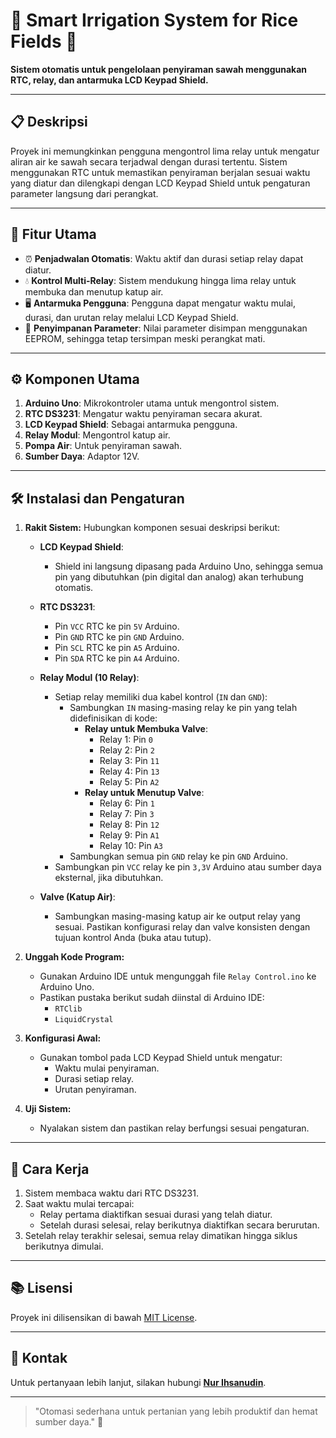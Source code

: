 # 🌾 Smart Irrigation System for Rice Fields 🌾

**Sistem otomatis untuk pengelolaan penyiraman sawah menggunakan RTC, relay, dan antarmuka LCD Keypad Shield.**

---

## 📋 Deskripsi
Proyek ini memungkinkan pengguna mengontrol lima relay untuk mengatur aliran air ke sawah secara terjadwal dengan durasi tertentu. Sistem menggunakan RTC untuk memastikan penyiraman berjalan sesuai waktu yang diatur dan dilengkapi dengan LCD Keypad Shield untuk pengaturan parameter langsung dari perangkat.

---

## 🔑 Fitur Utama
- ⏰ **Penjadwalan Otomatis**: Waktu aktif dan durasi setiap relay dapat diatur.
- 💧 **Kontrol Multi-Relay**: Sistem mendukung hingga lima relay untuk membuka dan menutup katup air.
- 🖥️ **Antarmuka Pengguna**: Pengguna dapat mengatur waktu mulai, durasi, dan urutan relay melalui LCD Keypad Shield.
- 📖 **Penyimpanan Parameter**: Nilai parameter disimpan menggunakan EEPROM, sehingga tetap tersimpan meski perangkat mati.

---

## ⚙️ Komponen Utama
1. **Arduino Uno**: Mikrokontroler utama untuk mengontrol sistem.
2. **RTC DS3231**: Mengatur waktu penyiraman secara akurat.
3. **LCD Keypad Shield**: Sebagai antarmuka pengguna.
4. **Relay Modul**: Mengontrol katup air.
5. **Pompa Air**: Untuk penyiraman sawah.
6. **Sumber Daya**: Adaptor 12V.

---

## 🛠️ Instalasi dan Pengaturan
1. **Rakit Sistem:**
   Hubungkan komponen sesuai deskripsi berikut:

   - **LCD Keypad Shield**:
     - Shield ini langsung dipasang pada Arduino Uno, sehingga semua pin yang dibutuhkan (pin digital dan analog) akan terhubung otomatis.

   - **RTC DS3231**:
     - Pin `VCC` RTC ke pin `5V` Arduino.
     - Pin `GND` RTC ke pin `GND` Arduino.
     - Pin `SCL` RTC ke pin `A5` Arduino.
     - Pin `SDA` RTC ke pin `A4` Arduino.

   - **Relay Modul (10 Relay)**:
     - Setiap relay memiliki dua kabel kontrol (`IN` dan `GND`):
       - Sambungkan `IN` masing-masing relay ke pin yang telah didefinisikan di kode:
         - **Relay untuk Membuka Valve**:
           - Relay 1: Pin `0`
           - Relay 2: Pin `2`
           - Relay 3: Pin `11`
           - Relay 4: Pin `13`
           - Relay 5: Pin `A2`
         - **Relay untuk Menutup Valve**:
           - Relay 6: Pin `1`
           - Relay 7: Pin `3`
           - Relay 8: Pin `12`
           - Relay 9: Pin `A1`
           - Relay 10: Pin `A3`
       - Sambungkan semua pin `GND` relay ke pin `GND` Arduino.
     - Sambungkan pin `VCC` relay ke pin `3,3V` Arduino atau sumber daya eksternal, jika dibutuhkan.

   - **Valve (Katup Air)**:
     - Sambungkan masing-masing katup air ke output relay yang sesuai. Pastikan konfigurasi relay dan valve konsisten dengan tujuan kontrol Anda (buka atau tutup).


2. **Unggah Kode Program:**
   - Gunakan Arduino IDE untuk mengunggah file `Relay Control.ino` ke Arduino Uno.
   - Pastikan pustaka berikut sudah diinstal di Arduino IDE:
     - `RTClib`
     - `LiquidCrystal`

3. **Konfigurasi Awal:**
   - Gunakan tombol pada LCD Keypad Shield untuk mengatur:
     - Waktu mulai penyiraman.
     - Durasi setiap relay.
     - Urutan penyiraman.

4. **Uji Sistem:**
   - Nyalakan sistem dan pastikan relay berfungsi sesuai pengaturan.

---

## 📜 Cara Kerja
1. Sistem membaca waktu dari RTC DS3231.
2. Saat waktu mulai tercapai:
   - Relay pertama diaktifkan sesuai durasi yang telah diatur.
   - Setelah durasi selesai, relay berikutnya diaktifkan secara berurutan.
3. Setelah relay terakhir selesai, semua relay dimatikan hingga siklus berikutnya dimulai.

---

## 📚 Lisensi
Proyek ini dilisensikan di bawah [MIT License](https://github.com/Sanssin/Smart-Irrigation-System-based-Time-using-Arduino-and-RTC/blob/main/LISENCE).

---

## 📧 Kontak
Untuk pertanyaan lebih lanjut, silakan hubungi **[Nur Ihsanudin](mailto:nurihsanudin13@gmail.com)**.

---

> "Otomasi sederhana untuk pertanian yang lebih produktif dan hemat sumber daya." 🌱
